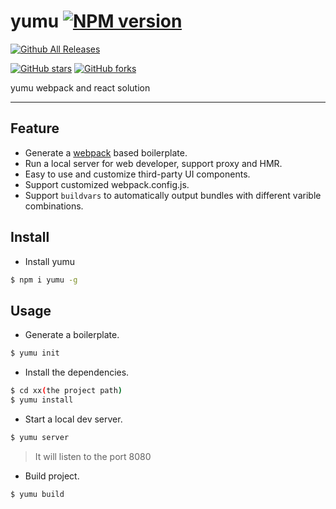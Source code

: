 # yumu [![NPM version](https://img.shields.io/npm/v/yumu.svg?style=flat)](https://npmjs.org/package/yumu)
[![Github All Releases](https://img.shields.io/github/downloads/yumu-webpack/yumu/total.svg)]()

[![GitHub stars](https://img.shields.io/github/stars/yumu-webpack/yumu.svg?style=social&label=Star)]()
[![GitHub forks](https://img.shields.io/github/forks/yumu-webpack/yumu.svg?style=social&label=Fork)]()

yumu webpack and react solution

----

## Feature

- Generate a [webpack](https://github.com/webpack/webpack) based boilerplate.
- Run a local server for web developer, support proxy and HMR.
- Easy to use and customize third-party UI components.
- Support customized webpack.config.js.
- Support `buildvars` to automatically output bundles with different varible combinations.


## Install

- Install yumu

```bash
$ npm i yumu -g
```


## Usage

- Generate a boilerplate.

```bash
$ yumu init
```

- Install the dependencies.

```bash
$ cd xx(the project path)
$ yumu install
```

- Start a local dev server.

```bash
$ yumu server
```
> It will listen to the port 8080

- Build project.

```bash
$ yumu build
```
